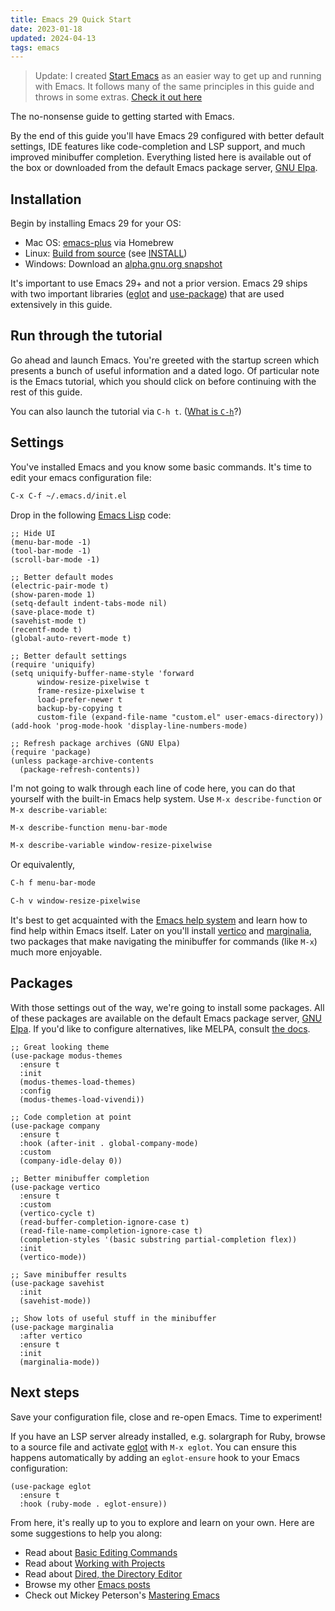```yaml
---
title: Emacs 29 Quick Start
date: 2023-01-18
updated: 2024-04-13
tags: emacs
---
```


> Update: I created [Start Emacs](https://github.com/mgmarlow/start-emacs) as an
> easier way to get up and running with Emacs. It follows many of the same
> principles in this guide and throws in some extras.
> [Check it out here](https://github.com/mgmarlow/start-emacs)

The no-nonsense guide to getting started with Emacs.

By the end of this guide you'll have Emacs 29 configured with better default
settings, IDE features like code-completion and LSP support, and much improved
minibuffer completion. Everything listed here is available out of the box or
downloaded from the default Emacs package server,
[GNU Elpa](http://elpa.gnu.org/).

## Installation

Begin by installing Emacs 29 for your OS:

- Mac OS: [emacs-plus](https://github.com/d12frosted/homebrew-emacs-plus) via
  Homebrew
- Linux: [Build from source](https://git.savannah.gnu.org/cgit/emacs.git) (see
  [INSTALL](https://git.savannah.gnu.org/cgit/emacs.git/tree/INSTALL))
- Windows: Download an
  [alpha.gnu.org snapshot](https://alpha.gnu.org/gnu/emacs/pretest/windows/emacs-29/?C=M;O=D)

It's important to use Emacs 29+ and not a prior version. Emacs 29 ships with two
important libraries ([eglot](https://github.com/joaotavora/eglot) and
[use-package](https://github.com/jwiegley/use-package)) that are used
extensively in this guide.

## Run through the tutorial

Go ahead and launch Emacs. You're greeted with the startup screen which presents
a bunch of useful information and a dated logo. Of particular note is the Emacs
tutorial, which you should click on before continuing with the rest of this
guide.

You can also launch the tutorial via `C-h t`.
([What is `C-h`](https://www.gnu.org/software/emacs/tour/)?)

## Settings

You've installed Emacs and you know some basic commands. It's time to edit your
emacs configuration file:

```txt
C-x C-f ~/.emacs.d/init.el
```

Drop in the following
[Emacs Lisp](https://www.gnu.org/software/emacs/manual/html_node/eintr/index.html)
code:

```elisp
;; Hide UI
(menu-bar-mode -1)
(tool-bar-mode -1)
(scroll-bar-mode -1)

;; Better default modes
(electric-pair-mode t)
(show-paren-mode 1)
(setq-default indent-tabs-mode nil)
(save-place-mode t)
(savehist-mode t)
(recentf-mode t)
(global-auto-revert-mode t)

;; Better default settings
(require 'uniquify)
(setq uniquify-buffer-name-style 'forward
      window-resize-pixelwise t
      frame-resize-pixelwise t
      load-prefer-newer t
      backup-by-copying t
      custom-file (expand-file-name "custom.el" user-emacs-directory))
(add-hook 'prog-mode-hook 'display-line-numbers-mode)

;; Refresh package archives (GNU Elpa)
(require 'package)
(unless package-archive-contents
  (package-refresh-contents))
```

I'm not going to walk through each line of code here, you can do that yourself
with the built-in Emacs help system. Use `M-x describe-function` or
`M-x describe-variable`:

```txt
M-x describe-function menu-bar-mode

M-x describe-variable window-resize-pixelwise
```

Or equivalently,

```txt
C-h f menu-bar-mode

C-h v window-resize-pixelwise
```

It's best to get acquainted with the
[Emacs help system](https://www.gnu.org/software/emacs/manual/html_node/emacs/Help.html)
and learn how to find help within Emacs itself. Later on you'll install
[vertico](https://github.com/minad/vertico) and
[marginalia](https://github.com/minad/marginalia), two packages that make
navigating the minibuffer for commands (like `M-x`) much more enjoyable.

## Packages

With those settings out of the way, we're going to install some packages. All of
these packages are available on the default Emacs package server,
[GNU Elpa](http://elpa.gnu.org/). If you'd like to configure alternatives, like
MELPA, consult [the docs](https://melpa.org/#/getting-started).

```elisp
;; Great looking theme
(use-package modus-themes
  :ensure t
  :init
  (modus-themes-load-themes)
  :config
  (modus-themes-load-vivendi))

;; Code completion at point
(use-package company
  :ensure t
  :hook (after-init . global-company-mode)
  :custom
  (company-idle-delay 0))

;; Better minibuffer completion
(use-package vertico
  :ensure t
  :custom
  (vertico-cycle t)
  (read-buffer-completion-ignore-case t)
  (read-file-name-completion-ignore-case t)
  (completion-styles '(basic substring partial-completion flex))
  :init
  (vertico-mode))

;; Save minibuffer results
(use-package savehist
  :init
  (savehist-mode))

;; Show lots of useful stuff in the minibuffer
(use-package marginalia
  :after vertico
  :ensure t
  :init
  (marginalia-mode))
```

## Next steps

Save your configuration file, close and re-open Emacs. Time to experiment!

If you have an LSP server already installed, e.g. solargraph for Ruby, browse to
a source file and activate [eglot](https://joaotavora.github.io/eglot/) with
`M-x eglot`. You can ensure this happens automatically by adding an
`eglot-ensure` hook to your Emacs configuration:

```elisp
(use-package eglot
  :ensure t
  :hook (ruby-mode . eglot-ensure))
```

From here, it's really up to you to explore and learn on your own. Here are some
suggestions to help you along:

- Read about
  [Basic Editing Commands](https://www.gnu.org/software/emacs/manual/html_node/emacs/Basic.html)
- Read about
  [Working with Projects](https://www.gnu.org/software/emacs/manual/html_node/emacs/Projects.html)
- Read about
  [Dired, the Directory Editor](https://www.gnu.org/software/emacs/manual/html_node/emacs/Dired.html)
- Browse my other [Emacs posts](https://www.mgmarlow.com/tags/emacs/)
- Check out Mickey Peterson's [Mastering Emacs](https://www.masteringemacs.org/)
